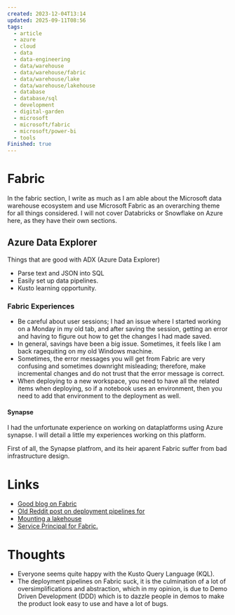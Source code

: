 ```yaml
---
created: 2023-12-04T13:14
updated: 2025-09-11T08:56
tags:
  - article
  - azure
  - cloud
  - data
  - data-engineering
  - data/warehouse
  - data/warehouse/fabric
  - data/warehouse/lake
  - data/warehouse/lakehouse
  - database
  - database/sql
  - development
  - digital-garden
  - microsoft
  - microsoft/fabric
  - microsoft/power-bi
  - tools
Finished: true
---
```


# Fabric
In the fabric section, I write as much as I am able about the Microsoft data warehouse ecosystem and use Microsoft Fabric as an overarching theme for all things considered. I will not cover Databricks or Snowflake on Azure here, as they have their own sections.



## Azure Data Explorer


Things that are good with ADX (Azure Data Explorer) 

- Parse text and JSON into SQL 
- Easily set up data pipelines. 
- Kusto learning opportunity. 



### Fabric Experiences

- Be careful about user sessions; I had an issue where I started working on a Monday in my old tab, and after saving the session, getting an error and having to figure out how to get the changes I had made saved.  
- In general, savings have been a big issue. Sometimes, it feels like I am back ragequiting on my old Windows machine. 
- Sometimes, the error messages you will get from Fabric are very confusing and sometimes downright misleading; therefore, make incremental changes and do not trust that the error message is correct. 
- When deploying to a new workspace, you need to have all the related items when deploying, so if a notebook uses an environment, then you need to add that environment to the deployment as well.

#### Synapse 
I had the unfortunate experience on working on dataplatforms using Azure synapse. I will detail a little my experiences working on this platform. 

First of all, the Synapse platfrom, and its heir aparent Fabric suffer from bad infrastructure design. 

# Links
- [Good blog on Fabric](https://www.kevinrchant.com/)
- [Old Reddit post on deployment pipelines for ](https://www.reddit.com/r/MicrosoftFabric/comments/1dtfeyh/fabric_is_not_production_ready_until_deployment/)
- [Mounting a lakehouse](https://fabric.guru/how-to-mount-a-lakehouse-and-identify-the-mounted-lakehouse-in-fabric-notebook)
- [Service Principal for Fabric. ](https://prodata.ie/2023/11/15/service-principal-fabric/)

# Thoughts 
- Everyone seems quite happy with the Kusto Query Language (KQL). 
- The deployment pipelines on Fabric suck, it is the culmination of a lot of oversimplifications and abstraction, which in my opinion, is due to Demo Driven Development (DDD) which is to dazzle people in demos to make the product look easy to use and have a lot of bugs. 


